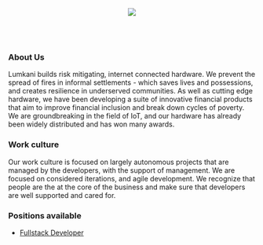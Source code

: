 <center>
  <img src="https://avatars3.githubusercontent.com/u/18303687?s=400&u=cdffc0d3253e9247ed24d5a3e70a712cef71d133&v=4">
</center>
<br>
<br>
<br>

### About Us

Lumkani builds risk mitigating, internet connected hardware. We prevent the spread of fires in informal settlements - which saves lives and possessions, and creates resilience in underserved communities. As well as cutting edge hardware, we have been developing a suite of innovative financial products that aim to improve financial inclusion and break down cycles of poverty.
We are groundbreaking in the field of IoT, and our hardware has already been widely distributed and has won many awards.

### Work culture

Our work culture is focused on largely autonomous projects that are managed by the developers, with the support of management. We are focused on considered iterations, and agile development. We recognize that people are the at the core of the business and make sure that developers are well supported and cared for.

### Positions available

* [Fullstack Developer](/positions/fullstack-developer.html)
